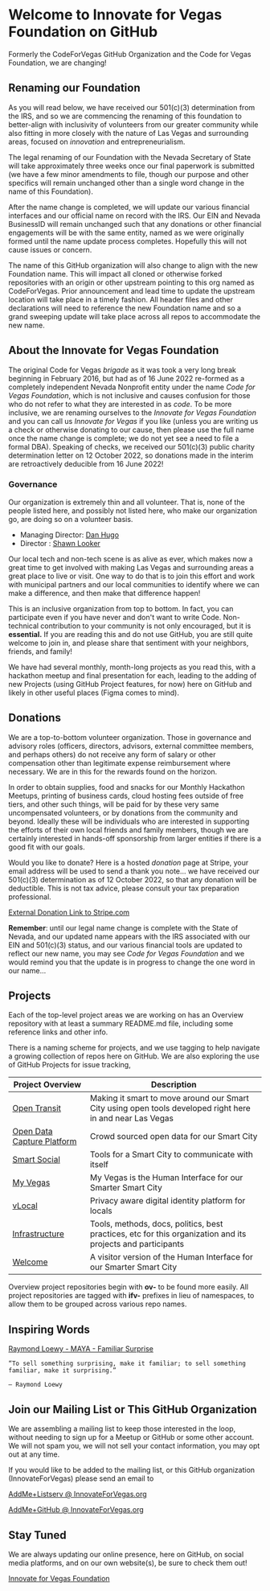 <!--
 Copyright (C) 2022 Innovate for Vegas Foundation
 
 This file is part of .github.
 
 .github is free software: you can redistribute it and/or modify
 it under the terms of the GNU General Public License as published by
 the Free Software Foundation, either version 3 of the License, or
 (at your option) any later version.
 
 .github is distributed in the hope that it will be useful,
 but WITHOUT ANY WARRANTY; without even the implied warranty of
 MERCHANTABILITY or FITNESS FOR A PARTICULAR PURPOSE.  See the
 GNU General Public License for more details.
 
 You should have received a copy of the GNU General Public License
 along with github.  If not, see <http://www.gnu.org/licenses/>.
-->

# Welcome to Innovate for Vegas Foundation on GitHub

Formerly the CodeForVegas GitHub Organization and the Code for Vegas Foundation, we are changing!

## Renaming our Foundation

As you will read below, we have received our 501(c)(3) determination from the IRS, and so we are commencing the renaming of this foundation to better-align with inclusivity of volunteers from our greater community while also fitting in more closely with the nature of Las Vegas and surrounding areas, focused on *innovation* and entrepreneurialism.

The legal renaming of our Foundation with the Nevada Secretary of State will take approximately three weeks once our final paperwork is submitted (we have a few minor amendments to file, though our purpose and other specifics will remain unchanged other than a single word change in the name of this Foundation).

After the name change is completed, we will update our various financial interfaces and our official name on record with the IRS. Our EIN and Nevada BusinessID will remain unchanged such that any donations or other financial engagements will be with the same entity, named as we were originally formed until the name update process completes. Hopefully this will not cause issues or concern.

The name of this GitHub organization will also change to align with the new Foundation name. This will impact all cloned or otherwise forked repositories with an origin or other upstream pointing to this org named as CodeForVegas. Prior announcement and lead time to update the upstream location will take place in a timely fashion. All header files and other declarations will need to reference the new Foundation name and so a grand sweeping update will take place across all repos to accommodate the new name.

## About the Innovate for Vegas Foundation

The original Code for Vegas *brigade* as it was took a very long break beginning in February 2016, but had as of 16 June 2022 re-formed as a completely independent Nevada Nonprofit entity under the name *Code for Vegas Foundation*, which is not inclusive and causes confusion for those who do not refer to what they are interested in as *code*. To be more inclusive, we are renaming ourselves to the *Innovate for Vegas Foundation* and you can call us *Innovate for Vegas* if you like (unless you are writing us a check or otherwise donating to our cause, then please use the full name once the name change is complete; we do not yet see a need to file a formal DBA). Speaking of checks, we received our 501(c)(3) public charity determination letter on 12 October 2022, so donations made in the interim are retroactively deducible from 16 June 2022!

### Governance

Our organization is extremely thin and all volunteer. That is, none of the people listed here, and possibly not listed here, who make our organization go, are doing so on a volunteer basis.

* Managing Director: [Dan Hugo](https://github.com/DanHugoDanHugo)
* Director : [Shawn Looker](https://github.com/slooker)

Our local tech and non-tech scene is as alive as ever, which makes now a great time to get involved with making Las Vegas and surrounding areas a great place to live or visit. One way to do that is to join this effort and work with municipal partners and our local communities to identify where we can make a difference, and then make that difference happen!

This is an inclusive organization from top to bottom. In fact, you can participate even if you have never and don't want to write Code. Non-technical contribution to your community is not only encouraged, but it is **essential.** If you are reading this and do not use GitHub, you are still quite welcome to join in, and please share that sentiment with your neighbors, friends, and family!

We have had several monthly, month-long projects as you read this, with a hackathon meetup and final presentation for each, leading to the adding of new Projects (using GitHub Project features, for now) here on GitHub and likely in other useful places (Figma comes to mind).

## Donations

We are a top-to-bottom volunteer organization. Those in governance and advisory roles (officers, directors, advisors, external committee members, and perhaps others) do not receive any form of salary or other compensation other than legitimate expense reimbursement where necessary. We are in this for the rewards found on the horizon.

In order to obtain supplies, food and snacks for our Monthly Hackathon Meetups, printing of business cards, cloud hosting fees outside of free tiers, and other such things, will be paid for by these very same uncompensated volunteers, or by donations from the community and beyond. Ideally these will be individuals who are interested in supporting the efforts of their own local friends and family members, though we are certainly interested in hands-off sponsorship from larger entities if there is a good fit with our goals.

Would you like to donate? Here is a hosted *donation* page at Stripe, your email address will be used to send a thank you note… we have received our 501(c)(3) determination as of 12 October 2022, so that any donation will be deductible. This is not tax advice, please consult your tax preparation professional.

[External Donation Link to Stripe.com](https://donate.stripe.com/5kA7sX79naDF6Ri4gg)

**Remember**: until our legal name change is complete with the State of Nevada, and our updated name appears with the IRS associated with our EIN and 501(c)(3) status, and our various financial tools are updated to reflect our new name, you may see *Code for Vegas Foundation* and we would remind you that the update is in progress to change the one word in our name…

## Projects

Each of the top-level project areas we are working on has an Overview repository with at least a summary README.md file, including some reference links and other info.

There is a naming scheme for projects, and we use tagging to help navigate a growing collection of repos here on GitHub. We are also exploring the use of GitHub Projects for issue tracking,

|Project Overview                                                                                | Description                                                                                                 |
|------------------------------------------------------------------------------------------------|-------------------------------------------------------------------------------------------------------------|
|[Open Transit](https://github.com/InnovateForVegas/ov-open-transit)                             | Making it smart to move around our Smart City using open tools developed right here in and near Las Vegas   |
|[Open Data Capture Platform](https://github.com/InnovateForVegas/ov-open-data-capture-platform) | Crowd sourced open data for our Smart City                                                                  |
|[Smart Social](https://github.com/InnovateForVegas/ov-smart-social)                             | Tools for a Smart City to communicate with itself                                                           |
|[My Vegas](https://github.com/InnovateForVegas/ov-my-vegas)                                     | My Vegas is the Human Interface for our Smarter Smart City                                                  |
|[vLocal](https://github.com/InnovateForVegas/ov-vlocal)                                         | Privacy aware digital identity platform for locals                                                          |
|[Infrastructure](https://github.com/InnovateForVegas/ov-infrastructure)                         | Tools, methods, docs, politics, best practices, etc for this organization and its projects and participants |
|[Welcome](https://github.com/InnovateForVegas/ov-welcome)                                       | A visitor version of the Human Interface for our Smarter Smart City                                         |

Overview project repositories begin with **ov-** to be found more easily. All project repositories are tagged with **ifv-** prefixes in lieu of namespaces, to allow them to be grouped across various repo names.

## Inspiring Words

[Raymond Loewy - MAYA - Familiar Surprise](https://uxdesign.cc/most-advanced-yet-acceptable-theory-meets-digital-product-innovation-f14897147dd5)

    “To sell something surprising, make it familiar; to sell something familiar, make it surprising.”

    — Raymond Loewy

## Join our Mailing List or This GitHub Organization

We are assembling a mailing list to keep those interested in the loop, without needing to sign up for a Meetup or GitHub or some other account. We will not spam you, we will not sell your contact information, you may opt out at any time.

If you would like to be added to the mailing list, or this GitHub organization (InnovateForVegas) please send an email to

[AddMe+Listserv @ InnovateForVegas.org](mailto:addme+listserv@innovateforvegas.org)

[AddMe+GitHub @ InnovateForVegas.org](mailto:addme+github@innovateforvegas.org)

## Stay Tuned

We are always updating our online presence, here on GitHub, on social media platforms, and on our own website(s), be sure to check them out!

[Innovate for Vegas Foundation](https://innovateforvegas.org)
